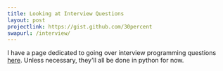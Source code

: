 ```yaml
---
title: Looking at Interview Questions
layout: post
projectlink: https://gist.github.com/30percent
swapurl: /interview/
---
```


I have a page dedicated to going over interview programming questions [here]({{site.nav_list.InterviewQs}}). Unless necessary, they'll all be done in python for now.